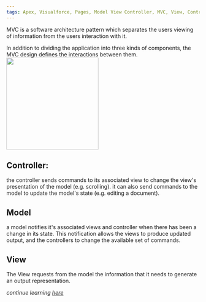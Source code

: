 ```yaml
---
tags: Apex, Visualforce, Pages, Model View Controller, MVC, View, Controller, Model
---
```

MVC is a software architecture pattern which separates the users viewing of information from the users interaction with it. 

In addition to dividing the application into three kinds of components, the MVC design defines the interactions between them. 
<img src="https://www.salesforcetutorial.com/wp-content/uploads/2013/04/mvc.jpg"  width="240px">
## Controller:
the controller sends commands to its associated view to change the view's presentation of the model (e.g. scrolling). it can also send commands to the model to update the model's state (e.g. editing a document).

## Model
a model notifies it's associated views and controller when there has been a change in its state. This notification allows the views to produce updated output, and the controllers to change the available set of commands. 

## View
The View requests from the model the information that it needs to generate an output representation. 

*continue learning [here](https://www.salesforcetutorial.com/model-view-controller-mvc/#:~:text=Visualforce%20uses%20the%20traditional%20model,to%20controllers%2C%20using%20Apex%20Code.)*